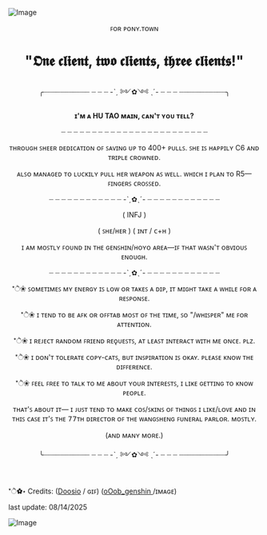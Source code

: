 
 ![Image](https://github.com/user-attachments/assets/bc73bef2-0f7e-4f21-8037-bb7f9e578ead) 


<p align="center"> ꜰᴏʀ ᴘᴏɴʏ.ᴛᴏᴡɴ</p>

# <p align="center">"𝕺𝖓𝖊 𝖈𝖑𝖎𝖊𝖓𝖙, 𝖙𝖜𝖔 𝖈𝖑𝖎𝖊𝖓𝖙𝖘, 𝖙𝖍𝖗𝖊𝖊 𝖈𝖑𝖎𝖊𝖓𝖙𝖘!"</p>

<p align="center">╭┈┈┈┈┈┈┈┈┈┈┈ ┈ ┈ ┈ -ˋˏ ༻✿༺ ˎˊ- ┈ ┈ ┈ ┈┈┈┈┈┈┈┈┈┈┈╮

 


**<p align="center">ɪ'ᴍ ᴀ HU TAO ᴍᴀɪɴ, ᴄᴀɴ'ᴛ ʏᴏᴜ ᴛᴇʟʟ?</p>**

<p align="center">┈ ┈ ┈ ┈ ┈ ┈ ┈ ┈ ┈ ┈ ┈ ┈ ┈ ┈ ┈ ┈ ┈ ┈ ┈ ┈ ┈ ┈ ┈ ┈

<p align="center">ᴛʜʀᴏᴜɢʜ ꜱʜᴇᴇʀ ᴅᴇᴅɪᴄᴀᴛɪᴏɴ ᴏꜰ ꜱᴀᴠɪɴɢ ᴜᴘ ᴛᴏ 400+ ᴘᴜʟʟꜱ.
ꜱʜᴇ ɪꜱ ʜᴀᴘᴘɪʟʏ C6 ᴀɴᴅ ᴛʀɪᴘʟᴇ ᴄʀᴏᴡɴᴇᴅ.

<p align="center">ᴀʟꜱᴏ ᴍᴀɴᴀɢᴇᴅ ᴛᴏ ʟᴜᴄᴋɪʟʏ ᴘᴜʟʟ ʜᴇʀ ᴡᴇᴀᴘᴏɴ ᴀꜱ ᴡᴇʟʟ.
ᴡʜɪᴄʜ ɪ ᴘʟᴀɴ ᴛᴏ R5—ꜰɪɴɢᴇʀꜱ ᴄʀᴏꜱꜱᴇᴅ.

<p align="center">┈ ┈ ┈ ┈ ┈ ┈ ┈ ┈ ┈ ┈ ┈ ┈ -ˋˏ✿ˎˊ- ┈ ┈ ┈ ┈ ┈ ┈ ┈ ┈ ┈ ┈ ┈ ┈

<p align="center">( INFJ )

<p align="center">( ꜱʜᴇ/ʜᴇʀ ) ( ɪɴᴛ / ᴄ+ʜ )

<p align="center">ɪ ᴀᴍ ᴍᴏꜱᴛʟʏ ꜰᴏᴜɴᴅ ɪɴ ᴛʜᴇ ɢᴇɴꜱʜɪɴ/ʜᴏʏᴏ ᴀʀᴇᴀ—ɪꜰ ᴛʜᴀᴛ ᴡᴀꜱɴ'ᴛ ᴏʙᴠɪᴏᴜꜱ ᴇɴᴏᴜɢʜ.

<p align="center">┈ ┈ ┈ ┈ ┈ ┈ ┈ ┈ ┈ ┈ ┈ ┈ -ˋˏ✿ˎˊ- ┈ ┈ ┈ ┈ ┈ ┈ ┈ ┈ ┈ ┈ ┈ ┈

<p align="center">*ੈ❀ ꜱᴏᴍᴇᴛɪᴍᴇꜱ ᴍʏ ᴇɴᴇʀɢʏ ɪꜱ ʟᴏᴡ ᴏʀ ᴛᴀᴋᴇꜱ ᴀ ᴅɪᴘ, ɪᴛ ᴍɪɢʜᴛ ᴛᴀᴋᴇ ᴀ ᴡʜɪʟᴇ ꜰᴏʀ ᴀ ʀᴇꜱᴘᴏɴꜱᴇ.

<p align="center">*ੈ❀ ɪ ᴛᴇɴᴅ ᴛᴏ ʙᴇ ᴀꜰᴋ ᴏʀ ᴏꜰꜰᴛᴀʙ ᴍᴏꜱᴛ ᴏꜰ ᴛʜᴇ ᴛɪᴍᴇ, ꜱᴏ "/ᴡʜɪꜱᴘᴇʀ" ᴍᴇ ꜰᴏʀ ᴀᴛᴛᴇɴᴛɪᴏɴ.

<p align="center">*ੈ❀ ɪ ʀᴇᴊᴇᴄᴛ ʀᴀɴᴅᴏᴍ ꜰʀɪᴇɴᴅ ʀᴇǫᴜᴇꜱᴛꜱ, ᴀᴛ ʟᴇᴀꜱᴛ ɪɴᴛᴇʀᴀᴄᴛ ᴡɪᴛʜ ᴍᴇ ᴏɴᴄᴇ. ᴘʟᴢ.

<p align="center">*ੈ❀ ɪ ᴅᴏɴ'ᴛ ᴛᴏʟᴇʀᴀᴛᴇ ᴄᴏᴘʏ-ᴄᴀᴛꜱ, ʙᴜᴛ ɪɴꜱᴘɪʀᴀᴛɪᴏɴ ɪꜱ ᴏᴋᴀʏ. ᴘʟᴇᴀꜱᴇ ᴋɴᴏᴡ ᴛʜᴇ ᴅɪꜰꜰᴇʀᴇɴᴄᴇ.

<p align="center">*ੈ❀ ꜰᴇᴇʟ ꜰʀᴇᴇ ᴛᴏ ᴛᴀʟᴋ ᴛᴏ ᴍᴇ ᴀʙᴏᴜᴛ ʏᴏᴜʀ ɪɴᴛᴇʀᴇꜱᴛꜱ, ɪ ʟɪᴋᴇ ɢᴇᴛᴛɪɴɢ ᴛᴏ ᴋɴᴏᴡ ᴘᴇᴏᴘʟᴇ.

<p align="center">ᴛʜᴀᴛ'ꜱ ᴀʙᴏᴜᴛ ɪᴛ— ɪ ᴊᴜꜱᴛ ᴛᴇɴᴅ ᴛᴏ ᴍᴀᴋᴇ ᴄᴏꜱ/ꜱᴋɪɴꜱ ᴏꜰ ᴛʜɪɴɢꜱ ɪ ʟɪᴋᴇ/ʟᴏᴠᴇ 
ᴀɴᴅ ɪɴ ᴛʜɪꜱ ᴄᴀꜱᴇ ɪᴛ'ꜱ ᴛʜᴇ 𝟩𝟩ᴛʜ ᴅɪʀᴇᴄᴛᴏʀ ᴏꜰ ᴛʜᴇ ᴡᴀɴɢꜱʜᴇɴɢ ꜰᴜɴᴇʀᴀʟ ᴘᴀʀʟᴏʀ. ᴍᴏꜱᴛʟʏ.

<p align="center">(ᴀɴᴅ ᴍᴀɴʏ ᴍᴏʀᴇ.)


<p align="center">╰┈┈┈┈┈┈┈┈┈┈┈ ┈ ┈ ┈ -ˋˏ ༻✿༺ ˎˊ- ┈ ┈ ┈ ┈┈┈┈┈┈┈┈┈┈┈╯

 #

*ੈ✿⋆ Credits: ([Doosio](https://www.deviantart.com/doosio) / ɢɪꜰ) ([oOob_genshin ](https://x.com/oOob_genshin)/ɪᴍᴀɢᴇ)


last update: 08/14/2025

![Image](https://github.com/user-attachments/assets/03690fa5-c3b8-4265-a54c-fb54f4838d2c)
